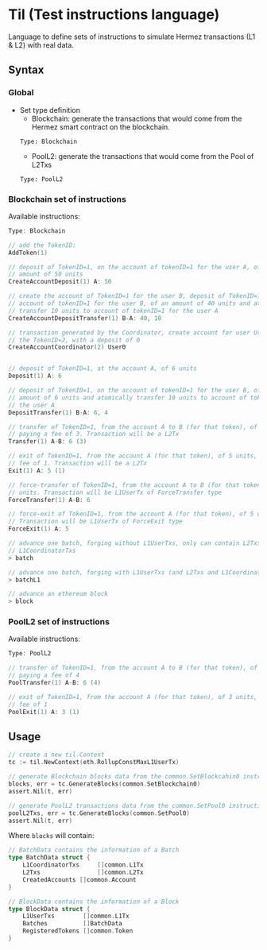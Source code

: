 # Til (Test instructions language)
Language to define sets of instructions to simulate Hermez transactions (L1 & L2) with real data.

## Syntax
### Global
- Set type definition
    - Blockchain: generate the transactions that would come from the Hermez smart contract on the blockchain.
	```
	Type: Blockchain
	```
    - PoolL2: generate the transactions that would come from the Pool of L2Txs
	```
	Type: PoolL2
	```

### Blockchain set of instructions
Available instructions:
```go
Type: Blockchain

// add the TokenID:
AddToken(1)

// deposit of TokenID=1, on the account of tokenID=1 for the user A, of an
// amount of 50 units
CreateAccountDeposit(1) A: 50

// create the account of TokenID=1 for the user B, deposit of TokenID=1, on the
// account of tokenID=1 for the user B, of an amount of 40 units and atomically
// transfer 10 units to account of tokenID=1 for the user A
CreateAccountDepositTransfer(1) B-A: 40, 10

// transaction generated by the Coordinator, create account for user User0 for
// the TokenID=2, with a deposit of 0
CreateAccountCoordinator(2) User0


// deposit of TokenID=1, at the account A, of 6 units
Deposit(1) A: 6

// deposit of TokenID=1, on the account of tokenID=1 for the user B, of an
// amount of 6 units and atomically transfer 10 units to account of tokenID=1 for
// the user A
DepositTransfer(1) B-A: 6, 4

// transfer of TokenID=1, from the account A to B (for that token), of 6 units,
// paying a fee of 3. Transaction will be a L2Tx
Transfer(1) A-B: 6 (3)

// exit of TokenID=1, from the account A (for that token), of 5 units, paying a
// fee of 1. Transaction will be a L2Tx
Exit(1) A: 5 (1)

// force-transfer of TokenID=1, from the account A to B (for that token), of 6
// units. Transaction will be L1UserTx of ForceTransfer type
ForceTransfer(1) A-B: 6

// force-exit of TokenID=1, from the account A (for that token), of 5 units.
// Transaction will be L1UserTx of ForceExit type
ForceExit(1) A: 5

// advance one batch, forging without L1UserTxs, only can contain L2Txs and
// L1CoordinatorTxs
> batch

// advance one batch, forging with L1UserTxs (and L2Txs and L1CoordinatorTxs)
> batchL1

// advance an ethereum block
> block
```

### PoolL2 set of instructions
Available instructions:
```go
Type: PoolL2

// transfer of TokenID=1, from the account A to B (for that token), of 6 units,
// paying a fee of 4
PoolTransfer(1) A-B: 6 (4)

// exit of TokenID=1, from the account A (for that token), of 3 units, paying a
// fee of 1
PoolExit(1) A: 3 (1)
```

## Usage
```go
// create a new til.Context
tc := til.NewContext(eth.RollupConstMaxL1UserTx)

// generate Blockchain blocks data from the common.SetBlockcahin0 instructions set
blocks, err = tc.GenerateBlocks(common.SetBlockchain0)
assert.Nil(t, err)

// generate PoolL2 transactions data from the common.SetPool0 instructions set
poolL2Txs, err = tc.GenerateBlocks(common.SetPool0)
assert.Nil(t, err)
```

Where `blocks` will contain:
```go
// BatchData contains the information of a Batch
type BatchData struct {
    L1CoordinatorTxs     []common.L1Tx
    L2Txs                []common.L2Tx
    CreatedAccounts []common.Account
}

// BlockData contains the information of a Block
type BlockData struct {
    L1UserTxs        []common.L1Tx
    Batches          []BatchData
    RegisteredTokens []common.Token
}
```
